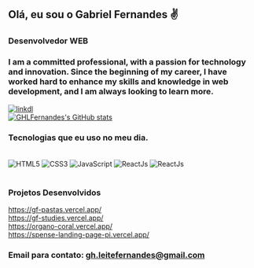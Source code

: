 ## Olá, eu sou o Gabriel Fernandes ✌️
### Desenvolvedor WEB
### I am a committed professional, with a passion for technology and innovation. Since the beginning of my career, I have worked hard to enhance my skills and knowledge in web development, and I am always looking to learn more.

[![linkdl](https://img.shields.io/badge/LinkedIn-0077B5?style=for-the-badge&logo=linkedin&logoColor=white)](https://www.linkedin.com/in/ghfernandes/)<br>
[![GHLFernandes's GitHub stats](https://github-readme-stats.vercel.app/api?username=GHLFernandes&theme=dracula)](https://github.com/GHLFernandes/github-readme-stats)


### Tecnologias que eu uso no meu dia.
<div style="display: inline_block"><br/> 
<img align="center" alt="HTML5" src="https://img.shields.io/badge/HTML5-E34F26?style=for-the-badge&logo=html5&logoColor=white"> 
<img align="center" alt="CSS3" src="https://img.shields.io/badge/CSS3-1572B6?style=for-the-badge&logo=css3&logoColor=white">
<img align="center" alt="JavaScript" src="https://img.shields.io/badge/JavaScript-F7DF1E?style=for-the-badge&logo=javascript&logoColor=black">
<img align="center" alt="ReactJs" src="https://img.shields.io/badge/React-20232A?style=for-the-badge&logo=react&logoColor=61DAFB"> 
<img align="center" alt="ReactJs" src="https://img.shields.io/badge/PostgreSql-blue?style=for-the-badge&logo=postgresql&logoColor=white"> 
</div><br>

### Projetos Desenvolvidos

https://gf-pastas.vercel.app/<br>
https://gf-studies.vercel.app/<br>
https://organo-coral.vercel.app/<br>
https://spense-landing-page-pi.vercel.app/

### Email para contato: gh.leitefernandes@gmail.com
